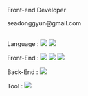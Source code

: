 <div>
    <p> Front-end Developer</p>
    <p> seadonggyun@gmail.com</p>
  
  <h2></h2>
  
  <p>
    Language :
      <img src="https://img.shields.io/badge/JavaScript-F7DF1E?style=flat-square&logo=JavaScript&logoColor=white" ></a>
      <img src="https://img.shields.io/badge/TypeScript-0769AD?style=flat-square&logo=TypeScript&logoColor=white" ></a>
  </p>
  <p>
    Front-End :
      <img src="https://img.shields.io/badge/Vue-4FC08D?style=flat-square&logo=Vue.js&logoColor=white" ></a>
      <img src="https://img.shields.io/badge/React-2092d8?style=flat-square&logo=React&logoColor=white" ></a>
      <img src="https://img.shields.io/badge/Next.js-121a35?style=flat-square&logo=Next.js&logoColor=white" ></a>
  </p>
  <p>
    Back-End :
      <img src="https://img.shields.io/badge/Node-84c179?style=flat-square&logo=Node.js&logoColor=white" ></a>
  </p>
  <p>
    Tool :
      <img src="https://img.shields.io/badge/Storybook-FF4785?style=flat-square&logo=Storybook&logoColor=white" ></a>
  </p>
</div>
